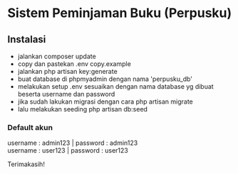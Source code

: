 # Sistem Peminjaman Buku (Perpusku)
## Instalasi
 - jalankan composer update
 - copy dan pastekan .env copy.example
 - jalankan php artisan key:generate
 - buat database di phpmyadmin dengan nama 'perpusku_db'
 - melakukan setup .env sesuaikan dengan nama database yg dibuat beserta username dan password
 - jika sudah lakukan migrasi dengan cara php artisan migrate
 - lalu melakukan seeding php artisan db:seed
 
 ### Default akun
 username : admin123 | password : admin123 <br>
 username : user123 | password : user123

Terimakasih!
